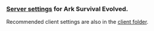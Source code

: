 ### [Server settings](https://ark.fandom.com/wiki/Server_configuration) for Ark Survival Evolved.

Recommended client settings are also in the [client folder](https://github.com/JNiena/ark-survival-settings/tree/main/client).
